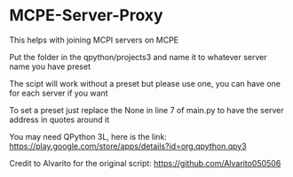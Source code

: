 # MCPE-Server-Proxy
This helps with joining MCPI servers on MCPE

Put the folder in the qpython/projects3 and name it to whatever server name you have preset

The scipt will work without a preset but please use one, you can have one for each server if you want

To set a preset just replace the None in line 7 of main.py to have the server address in quotes around it

You may need QPython 3L, here is the link:
https://play.google.com/store/apps/details?id=org.qpython.qpy3

Credit to Alvarito for the original script:
https://github.com/Alvarito050506
